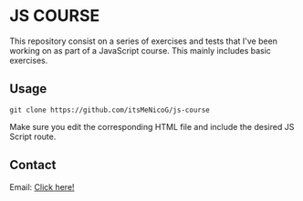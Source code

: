 # JS COURSE

This repository consist on a series of exercises and tests that I've been working on as part of a JavaScript course. This mainly includes basic exercises. 

## Usage

```git
git clone https://github.com/itsMeNicoG/js-course
```
Make sure you edit the corresponding HTML file and include the desired JS Script route.

## Contact

Email: [Click here!](mailto:nicolasgongora28@gmail.com?subject=[GitHub])
